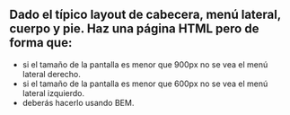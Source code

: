 ## Dado el típico layout de cabecera, menú lateral, cuerpo y pie. Haz una página HTML pero de forma que:
- si el tamaño de la pantalla es menor que 900px no se vea el menú lateral derecho.
- si el tamaño de la pantalla es menor que 600px no se vea el menú lateral izquierdo.
- deberás hacerlo usando BEM.